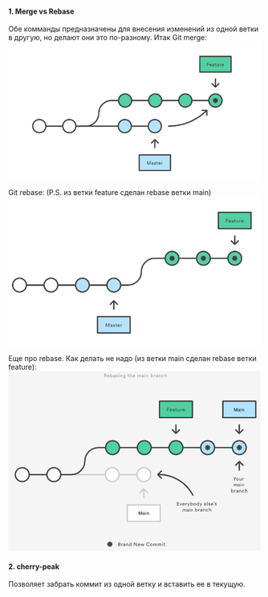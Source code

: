 #### 1. Merge vs Rebase
Обе комманды предназначены для внесения изменений из одной ветки в другую, но делают они это по-разному.
 Итак 
Git merge: 
![alt-текст](https://github.com/Primisen/interview/blob/master/pictures/git-merge.png "merge")

Git rebase: 
(P.S. из ветки feature сделан rebase ветки main)
![alt-текст](https://github.com/Primisen/interview/blob/master/pictures/git-rebase.png "rebase")

Еще про rebase.
Как делать не надо (из ветки main сделан rebase ветки feature):
![alt-текст](https://github.com/Primisen/interview/blob/master/pictures/git-rebase-BAD-practice.png "так делать не надо")


#### 2. cherry-peak
Позволяет забрать коммит из одной ветку и вставить ее в текущую. 
